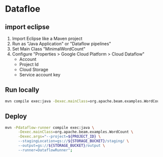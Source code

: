 # Datafloe

## import eclipse
1. Import Eclipse like a Maven project
1. Run as "Java Application" or "Dataflow pipelines"
1. Set Main Class "MinimalWordCount"
1. Configure "Properties > Google Cloud Platform > Cloud Dataflow"
    - Account
    - Project Id
    - Cloud Storage
    - Service account key


## Run locally
```bash
mvn compile exec:java -Dexec.mainClass=org.apache.beam.examples.WordCount -Dexec.args="--output=./output/";
```

## Deploy
```bash
mvn -Pdataflow-runner compile exec:java \
      -Dexec.mainClass=org.apache.beam.examples.WordCount \
      -Dexec.args="--project=${PROJECT_ID} \
      --stagingLocation=gs://${STORAGE_BUCKET}/staging/ \
      --output=gs://${STORAGE_BUCKET}/output \
      --runner=DataflowRunner";
```
